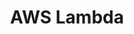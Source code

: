 ---
description: AWS Lambda can be used to run serverless tasks from a notebook
shortname: aws_lambda
timestamp: Mon, 14 Feb 2022 15:56:27 GMT
title: AWS Lambda
uuid: 4965a1b8-11be-43e1-886d-d1eb831db276
website_link: '?'
---